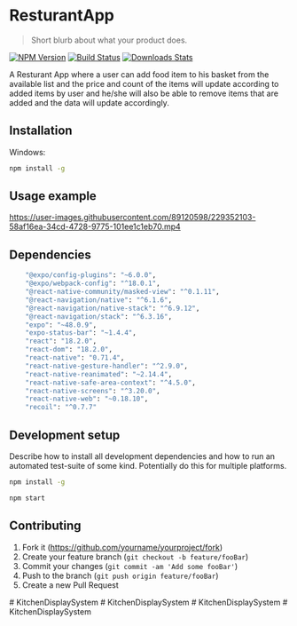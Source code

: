 ﻿# ResturantApp
> Short blurb about what your product does.

[![NPM Version][npm-image]][npm-url]
[![Build Status][travis-image]][travis-url]
[![Downloads Stats][npm-downloads]][npm-url]

A Resturant App where a user can add food item to his basket from the available list and the price and count of the items will update according to added items by user and he/she will also be able to remove items that are added and the data will update accordingly.


## Installation

Windows:

```sh
npm install -g 
```

## Usage example
https://user-images.githubusercontent.com/89120598/229352103-58af16ea-34cd-4728-9775-101ee1c1eb70.mp4



## Dependencies
```sh
    "@expo/config-plugins": "~6.0.0",
    "@expo/webpack-config": "^18.0.1",
    "@react-native-community/masked-view": "^0.1.11",
    "@react-navigation/native": "^6.1.6",
    "@react-navigation/native-stack": "^6.9.12",
    "@react-navigation/stack": "^6.3.16",
    "expo": "~48.0.9",
    "expo-status-bar": "~1.4.4",
    "react": "18.2.0",
    "react-dom": "18.2.0",
    "react-native": "0.71.4",
    "react-native-gesture-handler": "^2.9.0",
    "react-native-reanimated": "~2.14.4",
    "react-native-safe-area-context": "^4.5.0",
    "react-native-screens": "^3.20.0",
    "react-native-web": "~0.18.10",
    "recoil": "^0.7.7"
 ```


## Development setup

Describe how to install all development dependencies and how to run an automated test-suite of some kind. Potentially do this for multiple platforms.

```sh
npm install -g
```
```sh
npm start
```



## Contributing

1. Fork it (<https://github.com/yourname/yourproject/fork>)
2. Create your feature branch (`git checkout -b feature/fooBar`)
3. Commit your changes (`git commit -am 'Add some fooBar'`)
4. Push to the branch (`git push origin feature/fooBar`)
5. Create a new Pull Request

<!-- Markdown link & img dfn's -->
[npm-image]: https://img.shields.io/npm/v/datadog-metrics.svg?style=flat-square
[npm-url]: https://npmjs.org/package/datadog-metrics
[npm-downloads]: https://img.shields.io/npm/dm/datadog-metrics.svg?style=flat-square
[travis-image]: https://img.shields.io/travis/dbader/node-datadog-metrics/master.svg?style=flat-square
[travis-url]: https://travis-ci.org/dbader/node-datadog-metrics
[wiki]: https://github.com/yourname/yourproject/wiki

 
#   K i t c h e n D i s p l a y S y s t e m  
 #   K i t c h e n D i s p l a y S y s t e m  
 #   K i t c h e n D i s p l a y S y s t e m  
 #   K i t c h e n D i s p l a y S y s t e m  
 